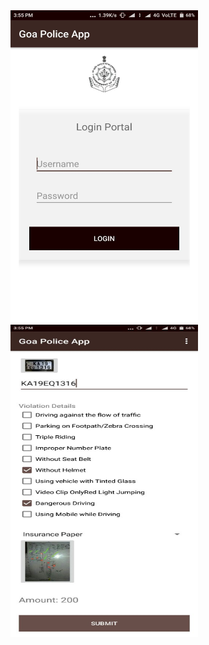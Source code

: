 <img src="https://github.com/RohitAg13/SIH/blob/master/Android%20Application/Login.jpg"  height="500" width="300">
<img src="https://github.com/RohitAg13/SIH/blob/master/Android%20Application/challan.jpg" height="500" width="300">
